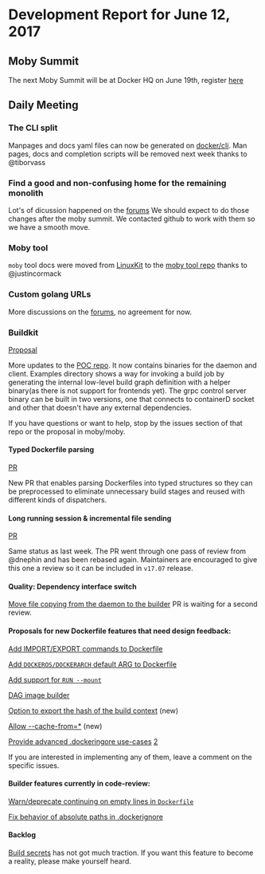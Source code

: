 # Development Report for June 12, 2017

## Moby Summit

The next Moby Summit will be at Docker HQ on June 19th, register [here](https://www.eventbrite.com/e/moby-summit-tickets-34483396768)

## Daily Meeting

### The CLI split

Manpages and docs yaml files can now be generated on [docker/cli](https://github.com/docker/cli).
Man pages, docs and completion scripts will be removed next week thanks to @tiborvass 

### Find a good and non-confusing home for the remaining monolith

Lot's of dicussion happened on the [forums](https://forums.mobyproject.org/t/topic-find-a-good-an-non-confusing-home-for-the-remaining-monolith)
We should expect to do those changes after the moby summit. We contacted github to work with them so we have a smooth move.

### Moby tool

`moby` tool docs were moved from [LinuxKit](https://github.com/linuxkit/linuxkit) to the [moby tool repo](https://github.com/moby/tool) thanks to @justincormack

### Custom golang URLs

More discussions on the [forums](https://forums.mobyproject.org/t/cutoms-golang-urls), no agreement for now.

### Buildkit

[Proposal](https://github.com/helmutkemper/moby/issues/32925)

More updates to the [POC repo](https://github.com/tonistiigi/buildkit_poc). It now contains binaries for the daemon and client. Examples directory shows a way for invoking a build job by generating the internal low-level build graph definition with a helper binary(as there is not support for frontends yet). The grpc control server binary can be built in two versions, one that connects to containerD socket and other that doesn't have any external dependencies.

If you have questions or want to help, stop by the issues section of that repo or the proposal in moby/moby.

#### Typed Dockerfile parsing

[PR](https://github.com/helmutkemper/moby/pull/33492)

New PR that enables parsing Dockerfiles into typed structures so they can be preprocessed to eliminate unnecessary build stages and reused with different kinds of dispatchers.

#### Long running session & incremental file sending

[PR ](https://github.com/helmutkemper/moby/pull/32677) 

Same status as last week. The PR went through one pass of review from @dnephin and has been rebased again. Maintainers are encouraged to give this one a review so it can be included in `v17.07` release.


#### Quality: Dependency interface switch

[Move file copying from the daemon to the builder](https://github.com/helmutkemper/moby/pull/33454) PR is waiting for a second review. 

#### Proposals for new Dockerfile features that need design feedback:

[Add IMPORT/EXPORT commands to Dockerfile](https://github.com/helmutkemper/moby/issues/32100)

[Add `DOCKEROS/DOCKERARCH` default ARG to Dockerfile](https://github.com/helmutkemper/moby/issues/32487)

[Add support for `RUN --mount`](https://github.com/helmutkemper/moby/issues/32507)

[DAG image builder](https://github.com/helmutkemper/moby/issues/32550)

[Option to export the hash of the build context](https://github.com/helmutkemper/moby/issues/32963) (new)

[Allow --cache-from=*](https://github.com/helmutkemper/moby/issues/33002#issuecomment-299041162) (new)

[Provide advanced .dockeringore use-cases](https://github.com/helmutkemper/moby/issues/12886) [2](https://github.com/helmutkemper/moby/issues/12886#issuecomment-306247989)

If you are interested in implementing any of them, leave a comment on the specific issues.

#### Builder features currently in code-review:

[Warn/deprecate continuing on empty lines in `Dockerfile`](https://github.com/helmutkemper/moby/pull/29161)

[Fix behavior of absolute paths in .dockerignore](https://github.com/helmutkemper/moby/pull/32088)

#### Backlog

[Build secrets](https://github.com/helmutkemper/moby/issues/33343) has not got much traction. If you want this feature to become a reality, please make yourself heard.

